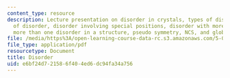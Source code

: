 ```yaml
---
content_type: resource
description: Lecture presentation on disorder in crystals, types of disorder, refinement
  of disorder, disorder involving special positions, disorder with more than one component,
  more than one disorder in a structure, pseudo symmetry, NCS, and global pseudo symmetry.
file: /media/https%3A/open-learning-course-data-rc.s3.amazonaws.com/5-067-crystal-structure-refinement-fall-2009/e6bf24d721586f404ed6dc94fa34a756_MIT5_067F09_lec4.pdf
file_type: application/pdf
resourcetype: Document
title: Disorder
uid: e6bf24d7-2158-6f40-4ed6-dc94fa34a756
---
```

